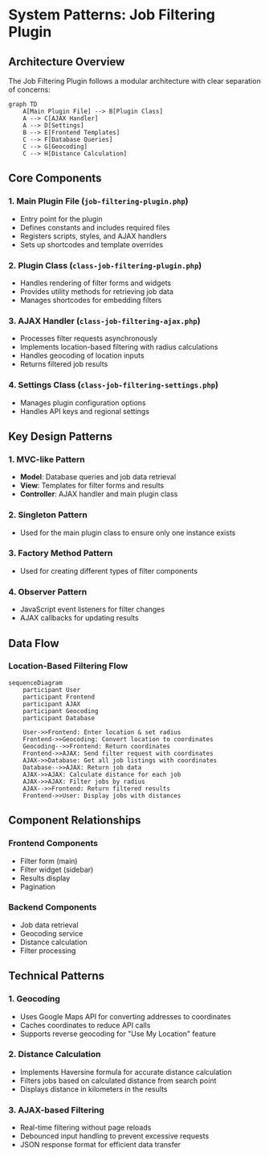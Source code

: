 # System Patterns: Job Filtering Plugin

## Architecture Overview

The Job Filtering Plugin follows a modular architecture with clear separation of concerns:

```mermaid
graph TD
    A[Main Plugin File] --> B[Plugin Class]
    A --> C[AJAX Handler]
    A --> D[Settings]
    B --> E[Frontend Templates]
    C --> F[Database Queries]
    C --> G[Geocoding]
    C --> H[Distance Calculation]
```

## Core Components

### 1. Main Plugin File (`job-filtering-plugin.php`)
- Entry point for the plugin
- Defines constants and includes required files
- Registers scripts, styles, and AJAX handlers
- Sets up shortcodes and template overrides

### 2. Plugin Class (`class-job-filtering-plugin.php`)
- Handles rendering of filter forms and widgets
- Provides utility methods for retrieving job data
- Manages shortcodes for embedding filters

### 3. AJAX Handler (`class-job-filtering-ajax.php`)
- Processes filter requests asynchronously
- Implements location-based filtering with radius calculations
- Handles geocoding of location inputs
- Returns filtered job results

### 4. Settings Class (`class-job-filtering-settings.php`)
- Manages plugin configuration options
- Handles API keys and regional settings

## Key Design Patterns

### 1. MVC-like Pattern
- **Model**: Database queries and job data retrieval
- **View**: Templates for filter forms and results
- **Controller**: AJAX handler and main plugin class

### 2. Singleton Pattern
- Used for the main plugin class to ensure only one instance exists

### 3. Factory Method Pattern
- Used for creating different types of filter components

### 4. Observer Pattern
- JavaScript event listeners for filter changes
- AJAX callbacks for updating results

## Data Flow

### Location-Based Filtering Flow
```mermaid
sequenceDiagram
    participant User
    participant Frontend
    participant AJAX
    participant Geocoding
    participant Database
    
    User->>Frontend: Enter location & set radius
    Frontend->>Geocoding: Convert location to coordinates
    Geocoding-->>Frontend: Return coordinates
    Frontend->>AJAX: Send filter request with coordinates
    AJAX->>Database: Get all job listings with coordinates
    Database-->>AJAX: Return job data
    AJAX->>AJAX: Calculate distance for each job
    AJAX->>AJAX: Filter jobs by radius
    AJAX-->>Frontend: Return filtered results
    Frontend->>User: Display jobs with distances
```

## Component Relationships

### Frontend Components
- Filter form (main)
- Filter widget (sidebar)
- Results display
- Pagination

### Backend Components
- Job data retrieval
- Geocoding service
- Distance calculation
- Filter processing

## Technical Patterns

### 1. Geocoding
- Uses Google Maps API for converting addresses to coordinates
- Caches coordinates to reduce API calls
- Supports reverse geocoding for "Use My Location" feature

### 2. Distance Calculation
- Implements Haversine formula for accurate distance calculation
- Filters jobs based on calculated distance from search point
- Displays distance in kilometers in the results

### 3. AJAX-based Filtering
- Real-time filtering without page reloads
- Debounced input handling to prevent excessive requests
- JSON response format for efficient data transfer

